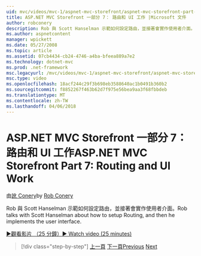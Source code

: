 ```yaml
---
uid: mvc/videos/mvc-1/aspnet-mvc-storefront/aspnet-mvc-storefront-part-7-routing-and-ui-work
title: ASP.NET MVC Storefront 一部分 7： 路由和 UI 工作 |Microsoft 文件
author: robconery
description: Rob 與 Scott Hanselman 示範如何設定路由，並接著會實作使用者介面。
ms.author: aspnetcontent
manager: wpickett
ms.date: 05/27/2008
ms.topic: article
ms.assetid: 07cb4434-cb24-4746-a4ba-bfeea889a7e2
ms.technology: dotnet-mvc
ms.prod: .net-framework
msc.legacyurl: /mvc/videos/mvc-1/aspnet-mvc-storefront/aspnet-mvc-storefront-part-7-routing-and-ui-work
msc.type: video
ms.openlocfilehash: 18acf244c29f3b698eb3588640ac1b0491b360b2
ms.sourcegitcommit: f8852267f463b62d7f975e56bea9aa3f68fbbdeb
ms.translationtype: MT
ms.contentlocale: zh-TW
ms.lasthandoff: 04/06/2018
---
```

<a name="aspnet-mvc-storefront-part-7-routing-and-ui-work"></a><span data-ttu-id="c5187-103">ASP.NET MVC Storefront 一部分 7： 路由和 UI 工作</span><span class="sxs-lookup"><span data-stu-id="c5187-103">ASP.NET MVC Storefront Part 7: Routing and UI Work</span></span>
====================
<span data-ttu-id="c5187-104">由[訛 Conery](https://github.com/robconery)</span><span class="sxs-lookup"><span data-stu-id="c5187-104">by [Rob Conery](https://github.com/robconery)</span></span>

<span data-ttu-id="c5187-105">Rob 與 Scott Hanselman 示範如何設定路由，並接著會實作使用者介面。</span><span class="sxs-lookup"><span data-stu-id="c5187-105">Rob talks with Scott Hanselman about how to setup Routing, and then he implements the user interface.</span></span>

[<span data-ttu-id="c5187-106">&#9654;觀看影片 （25 分鐘）</span><span class="sxs-lookup"><span data-stu-id="c5187-106">&#9654; Watch video (25 minutes)</span></span>](https://channel9.msdn.com/Blogs/ASP-NET-Site-Videos/aspnet-mvc-storefront-part-7-routing-and-ui-work)

> [!div class="step-by-step"]
> <span data-ttu-id="c5187-107">[上一頁](aspnet-mvc-storefront-part-6-finishing-the-repository-and-initial-ui-work.md)
> [下一頁](aspnet-mvc-storefront-part-8-testing-controllers-iteration-1-complete.md)</span><span class="sxs-lookup"><span data-stu-id="c5187-107">[Previous](aspnet-mvc-storefront-part-6-finishing-the-repository-and-initial-ui-work.md)
[Next](aspnet-mvc-storefront-part-8-testing-controllers-iteration-1-complete.md)</span></span>
